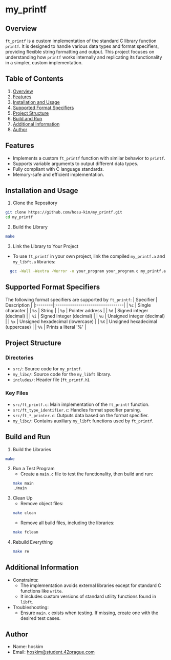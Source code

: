 # my_printf
## Overview
`ft_printf` is a custom implementation of the standard C library function `printf`. It is designed to handle various data types and format specifiers, providing flexible string formatting and output. This project focuses on understanding how `printf` works internally and replicating its functionality in a simpler, custom implementation.
## Table of Contents
1. [Overview](#overview)
2. [Features](#features)
3. [Installation and Usage](#installation-and-usage)
4. [Supported Format Specifiers](#supported-format-specifiers)
5. [Project Structure](#project-structure)
6. [Build and Run](#build-and-run)
7. [Additional Information](#additional-information)
8. [Author](#author)
## Features
- Implements a custom `ft_printf` function with similar behavior to `printf`.
- Supports variable arguments to output different data types.
- Fully compliant with C language standards.
- Memory-safe and efficient implementation.
## Installation and Usage
1. Clone the Repository
```sh
git clone https://github.com/hosu-kim/my_printf.git
cd my_printf
```
2. Build the Library
```sh
make
```
3. Link the Library to Your Project
- To use `ft_printf` in your own project, link the compiled `my_printf.a` and `my_libft.a` libraries:
```sh
  gcc -Wall -Wextra -Werror -o your_program your_program.c my_printf.a my_libc/my_libft.a
```
## Supported Format Specifiers
The following format specifiers are supported by `ft_printf`:
| Specifier	| Description                    |
|:--------|:---------------------------------|
| `%c`    | Single character                 |
| `%s`    | String                           |
| `%p`    | Pointer address                  |
| `%d`    | Signed integer (decimal)         |
| `%i`    | Signed integer (decimal)         |
| `%u`    | Unsigned integer (decimal)       |
| `%x`    | Unsigned hexadecimal (lowercase) |
| `%X`    | Unsigned hexadecimal (uppercase) |
| `%%`    | Prints a literal '%'             |
## Project Structure
### Directories
- `src/`: Source code for `my_printf`.
- `my_libc/`: Source code for the `my_libft` library.
- `includes/`: Header file (`ft_printf.h`).
### Key Files
- `src/ft_printf.c`: Main implementation of the `ft_printf` function.
- `src/ft_type_identifier.c`: Handles format specifier parsing.
- `src/ft_*_printer.c`: Outputs data based on the format specifier.
- `my_libc/`: Contains auxiliary `my_libft` functions used by `ft_printf`.
## Build and Run
1. Build the Libraries
  ```sh
  make
  ```
2. Run a Test Program
   - Create a `main.c` file to test the functionality, then build and run:
   ```sh
   make main
   ./main
   ```
3. Clean Up
   - Remove object files:
   ```sh
   make clean
   ```
   - Remove all build files, including the libraries:
   ```sh
   make fclean
   ```
4. Rebuild Everything
   ```sh
   make re
   ```
## Additional Information
- Constraints:
  - The implementation avoids external libraries except for standard C functions like `write`.
  - It includes custom versions of standard utility functions found in `libft`.
- Troubleshooting:
  - Ensure `main.c` exists when testing. If missing, create one with the desired test cases.
## Author
- Name: hoskim
- Email: hoskim@student.42prague.com
   
